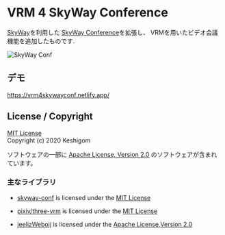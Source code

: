 # VRM 4 SkyWay Conference


[SkyWay](https://webrtc.ecl.ntt.com/)を利用した
[SkyWay Conference](https://github.com/skyway/skyway-conf)を拡張し、
VRMを用いたビデオ会議機能を追加したものです.

![SkyWay Conf](https://gyazo.com/001f7bda2a521e80add82dcfb6c9ba95.png)

<!-- 利用するには、SkyWayのへの登録とアプリケーション作成が必要です。    -->
<!-- SkyWayにまだアカウントを持っていない方は、以下のサイトから登録を行って下さい。   -->
<!-- https://console-webrtc-free.ecl.ntt.com/users/registration -->

<!-- アプリケーション作成時は、利用可能ドメインに **localhost** を追加して下さい。 -->

## デモ

https://vrm4skywayconf.netlify.app/

## License / Copyright

[MIT License](./LICENSE)  
Copyright (c) 2020 Keshigom

ソフトウェアの一部に [Apache License, Version 2.0](https://www.apache.org/licenses/LICENSE-2.0) のソフトウェアが含まれています。

### 主なライブラリ

- [skyway-conf](https://github.com/skyway/skyway-conf) is licensed under the [MIT License](https://github.com/skyway/skyway-conf/blob/master/LICENSE)

- [pixiv/three-vrm](https://github.com/pixiv/three-vrm) is licensed under the [MIT License](https://github.com/pixiv/three-vrm/blob/dev/LICENSE)

- [jeelizWeboji](https://github.com/jeeliz/jeelizWeboji) is licensed under the [Apache License,Version 2.0](https://github.com/jeeliz/jeelizWeboji/blob/master/LICENSE)

